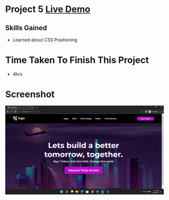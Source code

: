 # Project 5 [Live Demo](https://ramesh-html-css-project-5.netlify.app/)
## Skills Gained
- Learned about CSS Positioning

# Time Taken To Finish This Project
- 4hrs

# Screenshot
![Project 11](./Screenshot-5.png)